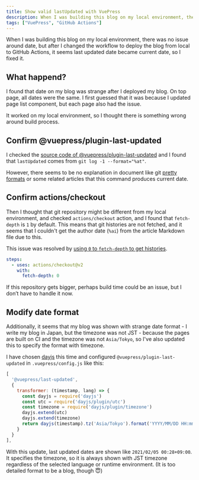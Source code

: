 ```yaml
---
title: Show valid lastUpdated with VuePress
description: When I was building this blog on my local environment, there was no issue around date, but after I changed the workflow to deploy the blog from local to GitHub Actions, it seems last updated date became current date, so I fixed it.
tags: ["VuePress", "GitHub Actions"]
---
```

When I was building this blog on my local environment, there was no issue around date, but after I changed the workflow to deploy the blog from local to GitHub Actions, it seems last updated date became current date, so I fixed it.

## What happend?

I found that date on my blog was strange after I deployed my blog.
On top page, all dates were the same.
I first guessed that it was because I updated page list component, but each page also had the issue.

It worked on my local environment, so I thought there is something wrong around build process.

## Confirm @vuepress/plugin-last-updated

I checked the [source code of @vuepress/plugin-last-updated](https://github.com/vuejs/vuepress/blob/master/packages/%40vuepress/plugin-last-updated/index.js) and I found that `lastUpdated` comes from `git log -1 --format="%at"`.

However, there seems to be no explanation in document like git [pretty formats](https://git-scm.com/docs/pretty-formats) or some related articles that this command produces current date.

## Confirm actions/checkout

Then I thought that git repository might be different from my local environment, and checked `actions/checkout` action, and I found that `fetch-depth` is `1` by default.
This means that git histories are not fetched, and it seems that I couldn't get the author date (`%ai`) from the article Markdown file due to this.

This issue was resolved by [using `0` to `fetch-depth` to get histories](https://github.com/marketplace/actions/checkout#fetch-all-history-for-all-tags-and-branches).

```yaml
steps:
  - uses: actions/checkout@v2
    with:
      fetch-depth: 0
```

If this repository gets bigger, perhaps build time could be an issue, but I don’t have to handle it now.

## Modify date format

Additionally, it seems that my blog was shown with strange date format - I write my blog in Japan, but the timezone was not JST - because the pages are built on CI and the timezone was not `Asia/Tokyo`, so I've also updated this to specify the format with timezone.

I have chosen [dayjs](https://github.com/iamkun/dayjs) this time and configured `@vuepress/plugin-last-updated` in `.vuepress/config.js` like this:

```js
[
  '@vuepress/last-updated',
  {
    transformer: (timestamp, lang) => {
      const dayjs = require('dayjs')
      const utc = require('dayjs/plugin/utc')
      const timezone = require('dayjs/plugin/timezone')
      dayjs.extend(utc)
      dayjs.extend(timezone)
      return dayjs(timestamp).tz('Asia/Tokyo').format('YYYY/MM/DD HH:mmZ')
    }
  }
],
```

With this update, last updated dates are shown like `2021/02/05 00:28+09:00`.
It specifies the timezone, so it is always shown with JST timezone regardless of the selected language or runtime environment.
(It is too detailed format to be a blog, though :innocent:)
